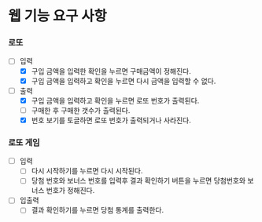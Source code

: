 # 웹 기능 요구 사항

### 로또

- [ ] 입력
  - [x] 구입 금액을 입력한 확인을 누르면 구매금액이 정해진다.
  - [x] 구입 금액을 입력하고 확인을 누르면 다시 금액을 입력할 수 없다.
- [ ] 출력
  - [x] 구입 금액을 입력하고 확인을 누르면 로또 번호가 출력된다.
  - [ ] 구매한 후 구매한 갯수가 출력된다.
  - [x] 번호 보기를 토글하면 로또 번호가 출력되거나 사라진다.

### 로또 게임

- [ ] 입력
  - [ ] 다시 시작하기를 누르면 다시 시작된다.
  - [ ] 당첨 번호와 보너스 번호를 입력후 결과 확인하기 버튼을 누르면 당첨번호와 보너스 번호가 정해진다.
- [ ] 입출력
  - [ ] 결과 확인하기를 누르면 당첨 통계를 출력한다.
